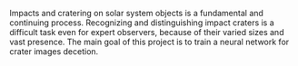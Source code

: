 Impacts and cratering on solar system objects is a fundamental and continuing process. Recognizing and distinguishing impact craters is a difficult task even for expert observers, because of their varied sizes and vast presence. The main goal of this project is to train a neural network for crater images decetion. 
